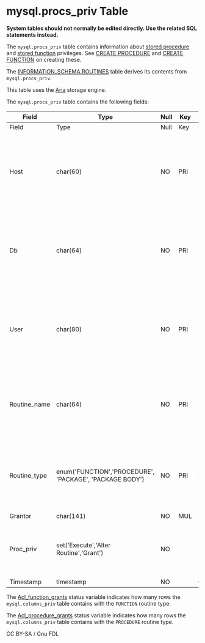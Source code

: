 # mysql.procs\_priv Table

**System tables should not normally be edited directly. Use the related SQL statements instead.**

The `mysql.procs_priv` table contains information about [stored procedure](../../../../../server-usage/stored-routines/stored-procedures/) and [stored function](../../../../../server-usage/stored-routines/stored-functions/) privileges. See [CREATE PROCEDURE](../../../../../server-usage/stored-routines/stored-procedures/create-procedure.md) and [CREATE FUNCTION](../../../data-definition/create/create-function.md) on creating these.

The [INFORMATION\_SCHEMA.ROUTINES](../information-schema/information-schema-tables/information-schema-routines-table.md) table derives its contents from `mysql.procs_priv`.

This table uses the [Aria](../../../../storage-engines/aria/) storage engine.

The `mysql.procs_priv` table contains the following fields:

| Field         | Type                                                    | Null | Key | Default            | Description                                                                                                                                                                                                                                                                                                                            |
| ------------- | ------------------------------------------------------- | ---- | --- | ------------------ | -------------------------------------------------------------------------------------------------------------------------------------------------------------------------------------------------------------------------------------------------------------------------------------------------------------------------------------- |
| Field         | Type                                                    | Null | Key | Default            | Description                                                                                                                                                                                                                                                                                                                            |
| Host          | char(60)                                                | NO   | PRI |                    | Host (together with Db, User, Routine\_name and Routine\_type makes up the unique identifier for this record).                                                                                                                                                                                                                         |
| Db            | char(64)                                                | NO   | PRI |                    | Database (together with Host, User, Routine\_name and Routine\_type makes up the unique identifier for this record).                                                                                                                                                                                                                   |
| User          | char(80)                                                | NO   | PRI |                    | User (together with Host, Db, Routine\_name and Routine\_type makes up the unique identifier for this record).                                                                                                                                                                                                                         |
| Routine\_name | char(64)                                                | NO   | PRI |                    | Routine\_name (together with Host, Db User and Routine\_type makes up the unique identifier for this record).                                                                                                                                                                                                                          |
| Routine\_type | enum('FUNCTION','PROCEDURE', 'PACKAGE', 'PACKAGE BODY') | NO   | PRI | NULL               | Whether the routine is a [stored procedure](../../../../../server-usage/stored-routines/stored-procedures/), [stored function](../../../../../server-usage/stored-routines/stored-functions/), [package](../../../data-definition/create/create-package.md) or [package body](../../../data-definition/create/create-package-body.md). |
| Grantor       | char(141)                                               | NO   | MUL |                    |                                                                                                                                                                                                                                                                                                                                        |
| Proc\_priv    | set('Execute','Alter Routine','Grant')                  | NO   |     |                    | The routine privilege. See [Function Privileges](../../../account-management-sql-commands/grant.md#function-privileges) and [Procedure Privileges](../../../account-management-sql-commands/grant.md#procedure-privileges) for details.                                                                                                |
| Timestamp     | timestamp                                               | NO   |     | CURRENT\_TIMESTAMP |                                                                                                                                                                                                                                                                                                                                        |

The [Acl\_function\_grants](../../../../../ha-and-performance/optimization-and-tuning/system-variables/server-status-variables.md#acl_function_grants) status variable indicates how many rows the `mysql.columns_priv` table contains with the `FUNCTION` routine type.

The [Acl\_procedure\_grants](../../../../../ha-and-performance/optimization-and-tuning/system-variables/server-status-variables.md#acl_procedure_grants) status variable indicates how many rows the `mysql.columns_priv` table contains with the `PROCEDURE` routine type.

CC BY-SA / Gnu FDL
